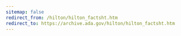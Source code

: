 ```yaml
---
sitemap: false 
redirect_from: /hilton/hilton_factsht.htm 
redirect_to: https://archive.ada.gov/hilton/hilton_factsht.htm 
---
```

